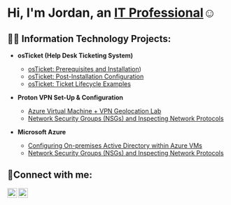 <h1>Hi, I'm Jordan, an <a href="https://linkedin.com/in/jordan-biazzo-3a350bb9/">IT Professional</a>☺</h1>

<h2>👨‍💻 Information Technology Projects:</h2>

- <b>osTicket (Help Desk Ticketing System)</b>
  - [osTicket: Prerequisites and Installation](https://github.com/JordanBiazzo20/osticket-prereqs))
  - [osTicket: Post-Installation Configuration](https://github.com/JordanBiazzo20/osTicket-Post-Install-Configuration)
  - [osTicket: Ticket Lifecycle Examples](https://github.com/JordanBiazzo20/osTicket-Ticket-Lifecycle-Examples)

- <b>Proton VPN Set-Up & Configuration</b>
  - [Azure Virtual Machine + VPN Geolocation Lab](https://github.com/JordanBiazzo20/Azure-Virtual-Machine-VPN-Geolocation-Lab)
  - [Network Security Groups (NSGs) and Inspecting Network Protocols](https://github.com/joshmadakorcc/azure-network-protocols)
- <b>Microsoft Azure</b>
  - [Configuring On-premises Active Directory within Azure VMs](https://github.com/joshmadakorcc/configure-ad)
  - [Network Security Groups (NSGs) and Inspecting Network Protocols](https://github.com/joshmadakorcc/azure-network-protocols)

<h2>🤳Connect with me:</h2>

[<img align="left" alt="Josh | Twitter" width="22px" src="https://cdn.jsdelivr.net/npm/simple-icons@v3/icons/twitter.svg" />][twitter]
[<img align="left" alt="Josh | LinkedIn" width="22px" src="https://cdn.jsdelivr.net/npm/simple-icons@v3/icons/linkedin.svg" />][linkedin]

[twitter]: (https://x.com/creatingjayy)
[linkedin]: (https://www.linkedin.com/in/jordan-biazzo-3a350bb9/)
